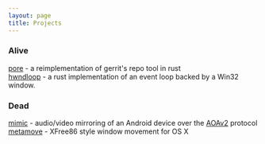 ```yaml
---
layout: page
title: Projects
---
```


### Alive
  [pore](https://github.com/jmgao/pore) - a reimplementation of gerrit's repo tool in rust<br/>
  [hwndloop](https://github.com/jmgao/hwndloop) - a rust implementation of an event loop backed by a Win32 window.

### Dead
  [mimic](https://github.com/jmgao/mimic) - audio/video mirroring of an Android device over the [AOAv2](https://source.android.com/devices/accessories/aoa2) protocol<br/>
  [metamove](https://github.com/jmgao/metamove) - XFree86 style window movement for OS X
